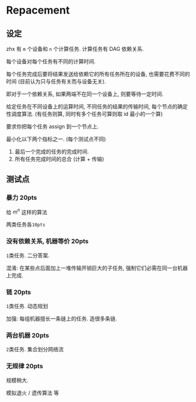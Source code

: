 Repacement
===
## 设定
zhx 有 `m` 个设备和 `n` 个计算任务. 计算任务有 DAG 依赖关系.

每个设备对每个任务有不同的计算时间.

每个任务完成后要将结果发送给依赖它的所有任务所在的设备, 也需要花费不同的时间 (目前认为只与任务有关而与设备无关).

即对于一个依赖关系, 如果两端不在同一个设备上, 则要等待一定时间.

给定任务在不同设备上的运算时间, 不同任务的结果的传输时间, 每个节点的确定性调度算法. (有任务则算, 同时有多个任务可算则取 id 最小的一个算)

要求你把每个任务 assign 到一个节点上.

最小化以下两个指标之一. (每个测试点不同)

1. 最后一个完成的任务的完成时间.
1. 所有任务完成时间的总合 (计算 + 传输)

## 测试点
### 暴力 20pts
给 $m^n$ 这样的算法

两类任务各`10pts`

### 没有依赖关系, 机器等价 20pts
`1`类任务. 二分答案.

混淆: 在某些点后面加上一堆传输开销巨大的子任务, 强制它们必需在同一台机器上完成. 

### 链 20pts
`1`类任务. 动态规划

加强: 每组机器擅长一条链上的任务. 造很多条链.

### 两台机器 20pts
`2`类任务. 集合划分网络流

### 无规律 20pts
规模稍大.

模拟退火 / 遗传算法 等
